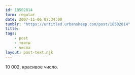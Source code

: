 ```yaml
---
id: 18502814
form: regular
date: 2007-11-06 07:34:00
tumblr: "https://untitled.urbansheep.com/post/18502814"
title:
tags:
    - post
    - твиты
    - числа
layout: post-text.njk
---
```


<p>10 002, красивое число.</p>

